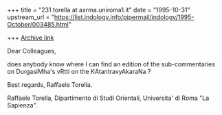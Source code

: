 +++
title = "231 torella at axrma.uniroma1.it"
date = "1995-10-31"
upstream_url = "https://list.indology.info/pipermail/indology/1995-October/003485.html"

+++
[Archive link](https://list.indology.info/pipermail/indology/1995-October/003485.html)

Dear Colleagues,

does anybody know where I can find an edition of the sub-commentaries on
DurgasiMha's vRtti on the KAtantravyAkaraNa ?

Best regards,
Raffaele Torella.

Raffaele Torella,
Dipartimento di Studi Orientali,
Universita' di Roma "La Sapienza".







